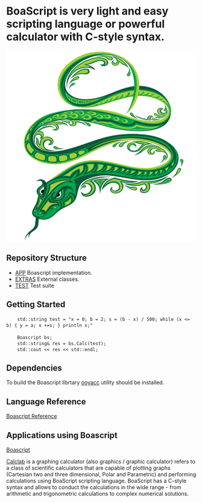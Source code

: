 # BoaScript is very light and easy scripting language or powerful calculator with C-style syntax. 

![Boascript](image/boascript-web.png) 

## Repository Structure

* [APP](src) Boascript implementation.
* [EXTRAS](extras) External classes.
* [TEST](test) Test suite

## Getting Started
```
	std::string test = "x = 0; b = 2; s = (b - x) / 500; while (x <= b) { y = a; x +=s; } println x;"

 	Boascript bs;
 	std::string& res = bs.Calc(test);
 	std::cout << res << std::endl;

```

## Dependencies

To build the Boascript librtary [ooyacc](https://github.com/brayskiy/ooyacc) utility should be installed. 


## Language Reference

[Boascript Reference](doc/reference.md) 


## Applications using Boascript

[Boascript](https://play.google.com/store/apps/details?id=boris.boascript)

[Calclab](https://play.google.com/store/apps/details?id=boris.calclab.free) is a graphing calculator (also graphics / graphic calculator) refers to a class of scientific calculators that are capable of plotting graphs (Cartesian two and three dimensional, Polar and Parametric) and performing calculations using BoaScript scripting language. BoaScript has a C-style syntax and allows to conduct the calculations in the wide range - from arithmetic and trigonometric calculations to complex numerical solutions.